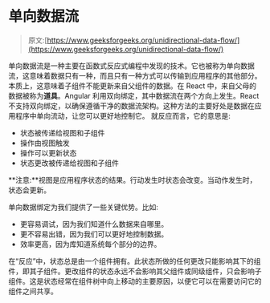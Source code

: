 # 单向数据流

> 原文:[https://www.geeksforgeeks.org/unidirectional-data-flow/](https://www.geeksforgeeks.org/unidirectional-data-flow/)

单向数据流是一种主要在函数式反应式编程中发现的技术。它也被称为单向数据流，这意味着数据只有一种，而且只有一种方式可以传输到应用程序的其他部分。本质上，这意味着子组件不能更新来自父组件的数据。在 React 中，来自父母的数据被称为**道具**。Angular 利用双向绑定，其中数据流在两个方向上发生。React 不支持双向绑定，以确保遵循干净的数据流架构。这种方法的主要好处是数据在应用程序中单向流动，让您可以更好地控制它。
就反应而言，它的意思是:

*   状态被传递给视图和子组件
*   操作由视图触发
*   操作可以更新状态
*   状态更改被传递给视图和子组件

**注意:**视图是应用程序状态的结果。行动发生时状态会改变。当动作发生时，状态会更新。

单向数据绑定为我们提供了一些关键优势。比如:

*   更容易调试，因为我们知道什么数据来自哪里。
*   更不容易出错，因为我们可以更好地控制数据。
*   效率更高，因为库知道系统每个部分的边界。

在“反应”中，状态总是由一个组件拥有。此状态所做的任何更改只能影响其下的组件，即其子组件。更改组件的状态永远不会影响其父组件或同级组件，只会影响子组件。这是状态经常在组件树中向上移动的主要原因，以便它可以在需要访问它的组件之间共享。